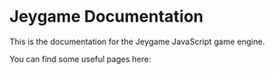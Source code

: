 # Jeygame Documentation
This is the documentation for the Jeygame JavaScript game engine.

You can find some useful pages here:
